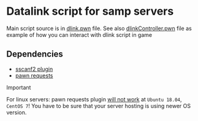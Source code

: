 # Datalink script for samp servers

Main script source is in [dlink.pwn](Pawn/dlink.pwn) file. See also [dlinkController.pwn](Pawn/Example/dlinkController.pwn) file as example of how you can interact with dlink script in game

## Dependencies
- [sscanf2 plugin](https://github.com/Y-Less/sscanf/releases)
- [pawn requests](https://github.com/Southclaws/pawn-requests/releases)

> [!IMPORTANT]  
> For linux servers: pawn requests plugin [will not work](https://github.com/Southclaws/pawn-requests/issues/56) at `Ubuntu 18.04`, `CentOS 7`! You have to be sure that your server hosting is using newer OS version.
